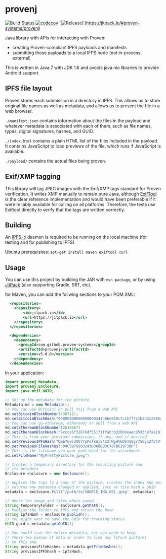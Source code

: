 # provenj

[![Build Status](https://travis-ci.org/proven-systems/provenj.svg?branch=master)](https://travis-ci.org/proven-systems/provenj)
[![codecov](https://codecov.io/gh/proven-systems/provenj/branch/master/graph/badge.svg)](https://codecov.io/gh/proven-systems/provenj)
[![Release](https://jitpack.io/v/proven-systems/provenj.svg)]
(https://jitpack.io/#proven-systems/provenj)

Java library with APIs for interacting with Proven:
* creating Proven-compliant IPFS payloads and manifests
* submitting those payloads to a local IFPS node (not in-process, external)

This is written in Java 7 with JDK 1.6 and avoids java.nio libraries to provide Android support.

## IPFS file layout
Proven stores each submission in a directory in IPFS. This allows us to store
original file names as well as metadata, and allows us to present the file
in a web browser.

`./manifest.json` contains information about the files in the payload and
whatever metadata is associated with each of them, such as file names, types,
digital signatures, hashes, and GUID.

`./index.html` contains a plain HTML list of the files included in the payload. It contains JavaScript to load previews of the file, which runs if JavaScript is available.

`./payload/` contains the actual files being proven.

## Exif/XMP tagging
This library will tag JPEG images with the Exif/XMP tags standard for Proven verification.  It writes XMP manually to remain pure Java, although [ExifTool](http://www.sno.phy.queensu.ca/~phil/exiftool/) is the clear reference implementation and would have been preferable if it were reliably available for calling on all platforms. Therefore, the tests use Exiftool directly to verify that the tags are written correctly.

## Building

An [IPFS.io](https://ipfs.io) daemon is required to be running on the local machine (for testing and for publishing to IPFS).

Ubuntu prerequisites:
`apt-get install maven exiftool curl`

## Usage
You can use this project by building the JAR with `mvn package`, or by using [JitPack](https://jitpack.io/#proven-systems/provenj/) (also supporting Gradle, SBT, etc).

for Maven, you can add the follwing sections to your POM.XML:
```xml
  <repositories>
    <repository>
        <id>jitpack.io</id>
        <url>https://jitpack.io</url>
    </repository>
  </repositories>

  <dependencies>
    <dependency>
      <groupId>com.github.proven-systems</groupId>
      <artifactId>provenj</artifactId>
      <version>v5.0.0</version>
    </dependency>
  </dependencies>
```
In your application:

```java
import provenj.Metadata;
import provenj.Enclosure;
import java.util.UUID;

// Set up the metadata for the picture.
Metadata md = new Metadata();
// You can use Bitcoinj or pull this from a web API
md.setBitcoinBlockNumber(438712);
md.setBitcoinBlockHash("00000000000000000341b8be019c7c1bff721b2d412285ab796ef5ab2ae36213")
// You can use go-ethereum, ethereumj or pull from a web API
md.setEthereumBlockNumber(2619567)
md.setEthereumBlockHash("0xcca5f32676df55171ffabcb32b69eaec0593ce7ae1912228656bd8e213475ecb")
// This is from your previous submission, if any, and if desired
md.setPreviousIPFSHash("Qmb7Uwc39Q7YpPsfkWj54S2rMgdV6D845Sgr75GyxZfV4V")
md.setPreviousFileHashes("84C5B7886D243D0ADBB3C707B629F3BF")
// This is the filename you want published for the attachment
md.setFileName("MyPrettyPicture.jpeg")

// Creates a temporary directory for the resulting picture and
// its metadata
Enclosure enclosure = new Enclosure();

// Applies the tags to a copy of the picture, creates the index and metadata;
// returns any metadata changed or applied, such as file hash & GUID
metadata = enclosure.fill("/path/to/SOURCE_IMG_001.jpeg", metadata);

// Where the image and files where saved
String temporaryFolder = enclosure.getPath();
// Publish the folder to IPFS and return the hash
String ipfsHash = enclosure.publish();
// You might want to save the GUID for tracking status
UUID guid = metadata.getGUID();

// You could save the entire metadata, but you need to keep
// these two pieces of data in order to link any future pictures
// to this one.
String previousFileHashes = metadata.getFileHashes();
String previousIPFShash = ipfsHash;

```
